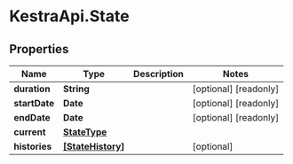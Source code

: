 # KestraApi.State

## Properties

Name | Type | Description | Notes
------------ | ------------- | ------------- | -------------
**duration** | **String** |  | [optional] [readonly] 
**startDate** | **Date** |  | [optional] [readonly] 
**endDate** | **Date** |  | [optional] [readonly] 
**current** | [**StateType**](StateType.md) |  | 
**histories** | [**[StateHistory]**](StateHistory.md) |  | [optional] 


